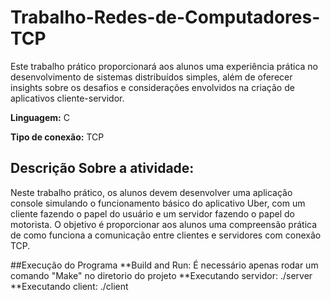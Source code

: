 # Trabalho-Redes-de-Computadores-TCP

Este trabalho prático proporcionará aos alunos uma experiência prática no desenvolvimento de sistemas distribuídos simples, além de oferecer insights sobre os desafios e considerações envolvidos na criação de aplicativos cliente-servidor.

**Linguagem:** C

**Tipo de conexão:** TCP

## Descrição Sobre a atividade:

Neste trabalho prático, os alunos devem desenvolver uma aplicação console
simulando o funcionamento básico do aplicativo Uber, com um cliente fazendo o
papel do usuário e um servidor fazendo o papel do motorista. O objetivo é
proporcionar aos alunos uma compreensão prática de como funciona a
comunicação entre clientes e servidores com conexão TCP.

##Execução do Programa
**Build and Run: É necessário apenas rodar um comando "Make" no diretorio do projeto
**Executando servidor: ./server
\*\*Executando client: ./client
